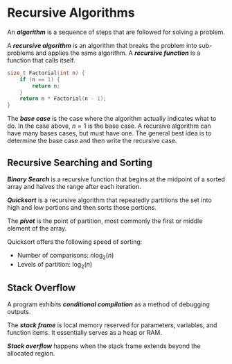 # Recursive Algorithms
An ***algorithm*** is a sequence of steps that are followed for solving a problem.

A ***recursive algorithm*** is an algorithm that breaks the problem into sub-problems and applies the same algorithm.  A ***recursive function*** is a function that calls itself.
```c++
size_t Factorial(int n) {
	if (n == 1) {
		return n;
	}
	return n * Factorial(n - 1);
}
```

The ***base case*** is the case where the algorithm actually indicates what to do.  In the case above, $n = 1$ is the base case.  A recursive algorithm can have many bases cases, but must have one.  The general best idea is to determine the base case and then write the recursive case. 

## Recursive Searching and Sorting
***Binary Search*** is a recursive function that begins at the midpoint of a sorted array and halves the range after each iteration.

***Quicksort*** is a recursive algorithm that repeatedly partitions the set into high and low portions and then sorts those portions.

The ***pivot*** is the point of partition, most commonly the first or middle element of the array.

Quicksort offers the following speed of sorting:

- Number of comparisons: $n\log_2(n)$
- Levels of partition: $\log_2(n)$

## Stack Overflow
A program exhibits ***conditional compilation*** as a method of debugging outputs.

The ***stack frame*** is local memory reserved for parameters, variables, and function items.  It essentially serves as a heap or RAM.

***Stack overflow*** happens when the stack frame extends beyond the allocated region.